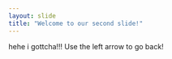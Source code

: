 ```yaml
---
layout: slide
title: "Welcome to our second slide!"
---
```

hehe i gottcha!!!
Use the left arrow to go back!
